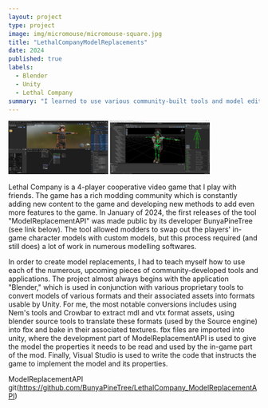 ```yaml
---
layout: project
type: project
image: img/micromouse/micromouse-square.jpg
title: "LethalCompanyModelReplacements"
date: 2024
published: true
labels:
  - Blender
  - Unity
  - Lethal Company
summary: "I learned to use various community-built tools and model editing programs to create mods for the video game 'Lethal Company'."
---
```


<div class="text-center p-4">
  <img width="200px" src="../img/ModelReplacement/Blender1" class="img-thumbnail" >
  <img width="200px" src="../img/ModelReplacement/ModelReplacementAPIUnity" class="img-thumbnail" >

</div>

  Lethal Company is a 4-player cooperative video game that I play with friends. The game has a rich modding community which is constantly adding new content to the game and developing new methods to add even more features to the game. In January of 2024, the first releases of the tool "ModelReplacementAPI" was made public by its developer BunyaPineTree (see link below). The tool allowed modders to swap out the players' in-game character models with custom models, but this process required (and still does) a lot of work in numerous modelling softwares. 

  In order to create model replacements, I had to teach myself how to use each of the numerous, upcoming pieces of community-developed tools and applications. The project almost always begins with the application "Blender," which is used in conjunction with various proprietary tools to convert models of various formats and their associated assets into formats usable by Unity. For me, the most notable conversions includes using Nem's tools and Crowbar to extract mdl and vtx format assets, using blender source tools to translate these formats (used by the Source engine) into fbx and bake in their associated textures. fbx files are imported into unity, where the development part of ModelReplacementAPI is used to give the model the properties it needs to be read and used by the in-game part of the mod. Finally, Visual Studio is used to write the code that instructs the game to implement the model and its properties.



ModelReplacementAPI git(https://github.com/BunyaPineTree/LethalCompany_ModelReplacementAPI)
